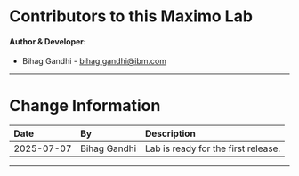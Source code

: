 
# Contributors to this Maximo Lab

#### Author & Developer:

- Bihag Gandhi - <bihag.gandhi@ibm.com>


---

# Change Information

|Date     |By             | Description                                           |
|:--------|:--------------|:------------------------------------------------------|
|2025-07-07|Bihag Gandhi|Lab is ready for the first release.                       |


---
